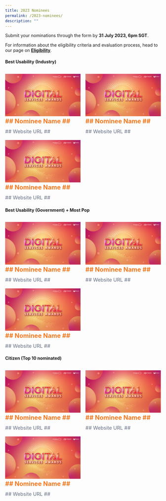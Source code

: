```yaml
---
title: 2023 Nominees
permalink: /2023-nominees/
description: ""
---
```

<style type="text/css">
.content h4 {
    color: #B41E8E;
    font-weight: 700;
}
.winner {
    font-size: 1.25rem;
    color: #F47920;
    font-weight: 700;
    line-height: 1.3 !important;
    margin-top: 0;
	  margin-bottom:8px;
}
.classification {
    font-size: 1rem;
    color: #667085;
    line-height: 1.5 !important;
}
.grid-container {
    display: grid;
    gap: 1rem;
	  grid-template-columns: repeat(auto-fit, minmax(15rem, 3fr));
    justify-content: center;
	padding-top:12px;
}
</style>

<div>
	<p>Submit your nominations through the form by <strong>31 July 2023, 6pm SGT</strong>.</p>
  <p>For information about the eligibility criteria and evaluation process, head to our page on <a aria-label="Link to Eligibility" href="/eligibility/"><strong>Eligibility</strong></a>.</p>
</div>

<h4 class="has-text-centered">Best Usability (Industry)</h4>
<div class="grid-container">
	<div class="content">
		<div><img alt="" src="/images/digitalservicesawards.jpg"></div>
		<div class="winner">## Nominee Name ##</div>
		<div class="classification">## Website URL ##</div>
	</div>
	<div class="content">
		<div><img alt="" src="/images/digitalservicesawards.jpg"></div>
		<div class="winner">## Nominee Name ##</div>
		<div class="classification">## Website URL ##</div>
	</div>
	<div class="content">
		<div><img alt="" src="/images/digitalservicesawards.jpg"></div>
		<div class="winner">## Nominee Name ##</div>
		<div class="classification">## Website URL ##</div>
	</div>		
</div>

<h4 class="has-text-centered">Best Usability (Government) + Most Pop</h4>
<div class="grid-container">
	<div class="content">
		<div><img alt="" src="/images/digitalservicesawards.jpg"></div>
		<div class="winner">## Nominee Name ##</div>
		<div class="classification">## Website URL ##</div>
	</div>
	<div class="content">
		<div><img alt="" src="/images/digitalservicesawards.jpg"></div>
		<div class="winner">## Nominee Name ##</div>
		<div class="classification">## Website URL ##</div>
	</div>
	<div class="content">
		<div><img alt="" src="/images/digitalservicesawards.jpg"></div>
		<div class="winner">## Nominee Name ##</div>
		<div class="classification">## Website URL ##</div>
	</div>		
</div>

<h4 class="has-text-centered">Citizen (Top 10 nominated)</h4>
<div class="grid-container">
	<div class="content">
		<div><img alt="" src="/images/digitalservicesawards.jpg"></div>
		<div class="winner">## Nominee Name ##</div>
		<div class="classification">## Website URL ##</div>
	</div>
	<div class="content">
		<div><img alt="" src="/images/digitalservicesawards.jpg"></div>
		<div class="winner">## Nominee Name ##</div>
		<div class="classification">## Website URL ##</div>
	</div>
	<div class="content">
		<div><img alt="" src="/images/digitalservicesawards.jpg"></div>
		<div class="winner">## Nominee Name ##</div>
		<div class="classification">## Website URL ##</div>
	</div>		
</div>